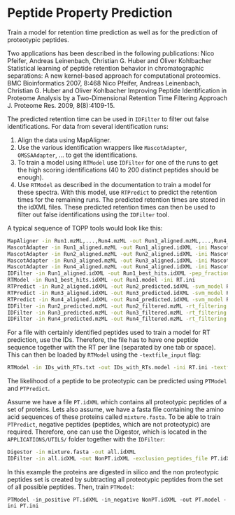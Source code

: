 Peptide Property Prediction
===========================

Train a model for retention time prediction as well as for the prediction of proteotypic peptides.

Two applications has been described in the following publications: Nico Pfeifer, Andreas Leinenbach, Christian G. Huber
and Oliver Kohlbacher Statistical learning of peptide retention behavior in chromatographic separations: A new
kernel-based approach for computational proteomics. BMC Bioinformatics 2007, 8:468 Nico Pfeifer, Andreas Leinenbach,
Christian G. Huber and Oliver Kohlbacher Improving Peptide Identification in Proteome Analysis by a Two-Dimensional
Retention Time Filtering Approach J. Proteome Res. 2009, 8(8):4109-15.

The predicted retention time can be used in `IDFilter` to filter out false identifications. For data from several
identification runs:

1. Align the data using MapAligner.
2. Use the various identification wrappers like `MascotAdapter`, `OMSSAAdapter`, ... to get the identifications.
3. To train a model using `RTModel` use `IDFilter` for one of the runs to get the high scoring identifications (40 to 200
   distinct peptides should be enough).
4. Use `RTModel` as described in the documentation to train a model for these spectra. With this model, use `RTPredict`
   to predict the retention times for the remaining runs. The predicted retention times are stored in the idXML files.
   These predicted retention times can then be used to filter out false identifications using the `IDFilter` tool.

A typical sequence of TOPP tools would look like this:

```bash
MapAligner -in Run1.mzML,...,Run4.mzML -out Run1_aligned.mzML,...,Run4_aligned.mzML
MascotAdapter -in Run1_aligned.mzML -out Run1_aligned.idXML -ini Mascot.ini
MascotAdapter -in Run2_aligned.mzML -out Run2_aligned.idXML -ini Mascot.ini
MascotAdapter -in Run3_aligned.mzML -out Run3_aligned.idXML -ini Mascot.ini
MascotAdapter -in Run4_aligned.mzML -out Run4_aligned.idXML -ini Mascot.ini
IDFilter -in Run1_aligned.idXML -out Run1_best_hits.idXML -pep_fraction 1 -best_hits
RTModel -in Run1_best_hits.idXML -out Run1.model -ini RT.ini
RTPredict -in Run2_aligned.idXML -out Run2_predicted.idXML -svm_model Run1.model
RTPredict -in Run3_aligned.idXML -out Run3_predicted.idXML -svm_model Run1.model
RTPredict -in Run4_aligned.idXML -out Run4_predicted.idXML -svm_model Run1.model
IDFilter -in Run2_predicted.mzML -out Run2_filtered.mzML -rt_filtering
IDFilter -in Run3_predicted.mzML -out Run3_filtered.mzML -rt_filtering
IDFilter -in Run4_predicted.mzML -out Run4_filtered.mzML -rt_filtering
```

For a file with certainly identified peptides used to train a model for RT prediction, use the IDs. Therefore, the file
has to have one peptide sequence together with the RT per line (separated by one tab or space). This can then be loaded
by `RTModel` using the `-textfile_input` flag:

```bash
RTModel -in IDs_with_RTs.txt -out IDs_with_RTs.model -ini RT.ini -textfile_input
```

The likelihood of a peptide to be proteotypic can be predicted using `PTModel` and `PTPredict`.

Assume we have a file `PT.idXML` which contains all proteotypic peptides of a set of proteins. Lets also assume, we have
a fasta file containing the amino acid sequences of these proteins called `mixture.fasta`. To be able to train `PTPredict`,
negative peptides (peptides, which are not proteotypic) are required. Therefore, one can use the Digestor, which is
located in the `APPLICATIONS/UTILS/` folder together with the `IDFilter`:

```bash
Digestor -in mixture.fasta -out all.idXML
IDFilter -in all.idXML -out NonPT.idXML -exclusion_peptides_file PT.idXML

```

In this example the proteins are digested in silico and the non proteotypic peptides set is created by subtracting all
proteotypic peptides from the set of all possible peptides. Then, train `PTModel`:

`PTModel -in_positive PT.idXML -in_negative NonPT.idXML -out PT.model -ini PT.ini`
